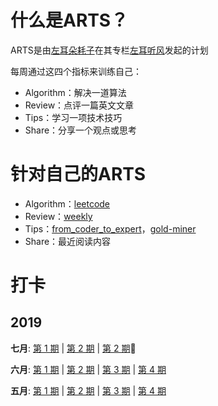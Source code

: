 # 什么是ARTS？
ARTS是由[左耳朵耗子](http://weibo.com/haoel?s=6cm7D0)在其专栏[左耳听风](https://time.geekbang.org/column/48)发起的计划

每周通过这四个指标来训练自己：
* Algorithm：解决一道算法
* Review：点评一篇英文文章
* Tips：学习一项技术技巧
* Share：分享一个观点或思考

# 针对自己的ARTS
* Algorithm：[leetcode](https://github.com/azl397985856/leetcode)
* Review：[weekly](https://github.com/ruanyf/weekly)
* Tips：[from_coder_to_expert](https://github.com/haymaicc/from_coder_to_expert)，[gold-miner](https://github.com/xitu/gold-miner)
* Share：最近阅读内容

# 打卡

## 2019
**七月**: [第 1 期](src/arts-09/README.md) | [第 2 期](./src/arts-10/README.md) | [第 2 期](./src/arts-11/README.md):high_brightness:

**六月**: [第 1 期](src/arts-05/README.md) | [第 2 期](src/arts-06/README.md) | [第 3 期](src/arts-07/README.md) | [第 4 期](src/arts-08/README.md)

**五月**: [第 1 期](src/arts-01/README.md) | [第 2 期](src/arts-02/README.md) | [第 3 期](src/arts-03/README.md) | [第 4 期](src/arts-04/README.md)
